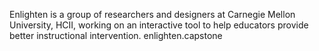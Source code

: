 Enlighten is a group of researchers and designers at Carnegie Mellon University, HCII, working on an interactive tool to help educators provide better instructional intervention.
enlighten.capstone
